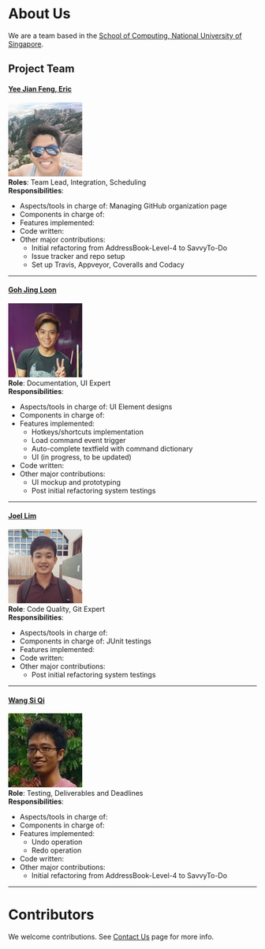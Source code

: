 # About Us

We are a team based in the [School of Computing, National University of Singapore](http://www.comp.nus.edu.sg).

## Project Team

#### [Yee Jian Feng, Eric](http://github.com/yeejfe) <br>
<img src="images/yeejfe.png" width="150"><br>
**Roles**: Team Lead, Integration, Scheduling <br>
**Responsibilities**:
* Aspects/tools in charge of: Managing GitHub organization page
* Components in charge of:
* Features implemented:
* Code written:
* Other major contributions:
  * Initial refactoring from AddressBook-Level-4 to SavvyTo-Do
  * Issue tracker and repo setup
  * Set up Travis, Appveyor, Coveralls and Codacy

-----

#### [Goh Jing Loon](https://github.com/jingloon)
<img src="images/jingloon.png" width="150"><br>
**Role**: Documentation, UI Expert <br>
**Responsibilities**:
* Aspects/tools in charge of: UI Element designs
* Components in charge of:
* Features implemented:
    * Hotkeys/shortcuts implementation
    * Load command event trigger
    * Auto-complete textfield with command dictionary
    * UI (in progress, to be updated)
* Code written:
* Other major contributions:
    * UI mockup and prototyping
    * Post initial refactoring system testings

-----

#### [Joel Lim](https://github.com/aljorhythm)
<img src="images/aljorhythm.png" width="150"><br>
**Role**: Code Quality, Git Expert <br>
**Responsibilities**:
* Aspects/tools in charge of:
* Components in charge of: JUnit testings
* Features implemented:
* Code written:
* Other major contributions:
    * Post initial refactoring system testings
-----

#### [Wang Si Qi](https://github.com/coyotestarrkwsq)
<img src="images/coyotestarrkwsq.png" width="150"><br>
**Role**: Testing, Deliverables and Deadlines <br>
**Responsibilities**:
* Aspects/tools in charge of:
* Components in charge of:
* Features implemented:
	* Undo operation
	* Redo operation
* Code written:
* Other major contributions:
    * Initial refactoring from AddressBook-Level-4 to SavvyTo-Do

 -----

# Contributors

We welcome contributions. See [Contact Us](ContactUs.md) page for more info.
